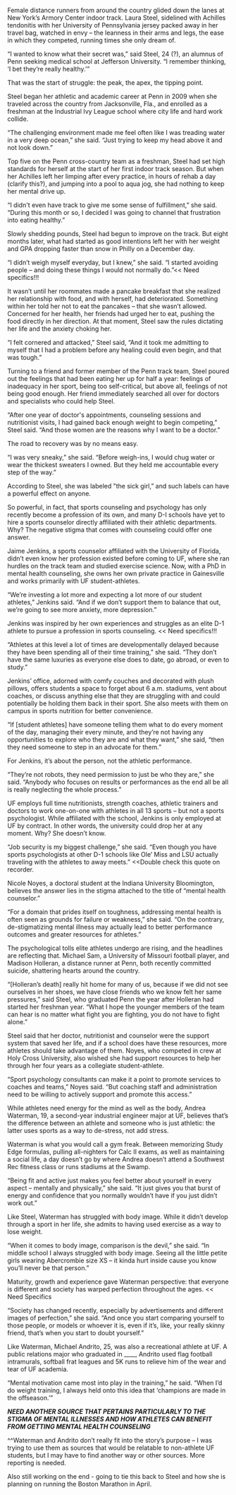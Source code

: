 Female distance runners from around the country glided down the lanes at New York’s Armory Center indoor track. Laura Steel, sidelined with Achilles tendonitis with her University of Pennsylvania jersey packed away in her travel bag, watched in envy – the leanness in their arms and legs, the ease in which they competed, running times she only dream of.

“I wanted to know what their secret was,” said Steel, 24 (?), an alumnus of Penn seeking medical school at Jefferson University. “I remember thinking, ‘I bet they’re really healthy.’”

That was the start of struggle: the peak, the apex, the tipping point. 

Steel began her athletic and academic career at Penn in 2009 when she traveled across the country from Jacksonville, Fla., and enrolled as a freshman at the Industrial Ivy League school where city life and hard work collide. 

“The challenging environment made me feel often like I was treading water in a very deep ocean,” she said. “Just trying to keep my head above it and not look down.”

Top five on the Penn cross-country team as a freshman, Steel had set high standards for herself at the start of her first indoor track season. But when her Achilles left her limping after every practice, in hours of rehab a day (clarify this?), and jumping into a pool to aqua jog, she had nothing to keep her mental drive up. 

“I didn't even have track to give me some sense of fulfillment,” she said. “During this month or so, I decided I was going to channel that frustration into eating healthy.”

Slowly shedding pounds, Steel had begun to improve on the track. But eight months later, what had started as good intentions left her with her weight and GPA dropping faster than snow in Philly on a December day.  

“I didn’t weigh myself everyday, but I knew,” she said. “I started avoiding people – and doing these things I would not normally do.”<< Need specifics!!!

It wasn’t until her roommates made a pancake breakfast that she realized her relationship with food, and with herself, had deteriorated. Something within her told her not to eat the pancakes – that she wasn’t allowed. Concerned for her health, her friends had urged her to eat, pushing the food directly in her direction. At that moment, Steel saw the rules dictating her life and the anxiety choking her.

“I felt cornered and attacked,” Steel said, “And it took me admitting to myself that I had a problem before any healing could even begin, and that was tough.”

Turning to a friend and former member of the Penn track team, Steel poured out the feelings that had been eating her up for half a year: feelings of inadequacy in her sport, being too self-critical, but above all, feelings of not being good enough. Her friend immediately searched all over for doctors and specialists who could help Steel.  

“After one year of doctor's appointments, counseling sessions and nutritionist visits, I had gained back enough weight to begin competing,” Steel said. “And those women are the reasons why I want to be a doctor.”

The road to recovery was by no means easy.

“I was very sneaky,” she said. “Before weigh-ins, I would chug water or wear the thickest sweaters I owned. But they held me accountable every step of the way.” 

According to Steel, she was labeled "the sick girl,” and such labels can have a powerful effect on anyone. 

So powerful, in fact, that sports counseling and psychology has only recently become a profession of its own, and many D-I schools have yet to hire a sports counselor directly affiliated with their athletic departments. Why? The negative stigma that comes with counseling could offer one answer. 

Jaime Jenkins, a sports counselor affiliated with the University of Florida, didn’t even know her profession existed before coming to UF, where she ran hurdles on the track team and studied exercise science. Now, with a PhD in mental health counseling, she owns her own private practice in Gainesville and works primarily with UF student-athletes.

“We’re investing a lot more and expecting a lot more of our student athletes,” Jenkins said. “And if we don’t support them to balance that out, we’re going to see more anxiety, more depression.” 

Jenkins was inspired by her own experiences and struggles as an elite D-1 athlete to pursue a profession in sports counseling. << Need specifics!!!

“Athletes at this level a lot of times are developmentally delayed because they have been spending all of their time training,” she said. “They don’t have the same luxuries as everyone else does to date, go abroad, or even to study.”

Jenkins’ office, adorned with comfy couches and decorated with plush pillows, offers students a space to forget about 6 a.m. stadiums, vent about coaches, or discuss anything else that they are struggling with and could potentially be holding them back in their sport. She also meets with them on campus in sports nutrition for better convenience.

“If [student athletes] have someone telling them what to do every moment of the day, managing their every minute, and they’re not having any opportunities to explore who they are and what they want,” she said, “then they need someone to step in an advocate for them.”

For Jenkins, it’s about the person, not the athletic performance.

“They’re not robots, they need permission to just be who they are,” she said. “Anybody who focuses on results or performances as the end all be all is really neglecting the whole process.”

UF employs full time nutritionists, strength coaches, athletic trainers and doctors to work one-on-one with athletes in all 13 sports – but not a sports psychologist. While affiliated with the school, Jenkins is only employed at UF by contract. In other words, the university could drop her at any moment. Why? She doesn’t know. 

“Job security is my biggest challenge,” she said. “Even though you have sports psychologists at other D-1 schools like Ole’ Miss and LSU actually traveling with the athletes to away meets.” <<Double check this quote on recorder.

Nicole Noyes, a doctoral student at the Indiana University Bloomington, believes the answer lies in the stigma attached to the title of “mental health counselor.” 

“For a domain that prides itself on toughness, addressing mental health is often seen as grounds for failure or weakness,” she said. “On the contrary, de-stigmatizing mental illness may actually lead to better performance outcomes and greater resources for athletes.”

The psychological tolls elite athletes undergo are rising, and the headlines are reflecting that. Michael Sam, a University of Missouri football player, and Madison Holleran, a distance runner at Penn, both recently committed suicide, shattering hearts around the country.

“[Holleran’s death] really hit home for many of us, because if we did not see ourselves in her shoes, we have close friends who we know felt her same pressures,” said Steel, who graduated Penn the year after Holleran had started her freshman year. “What I hope the younger members of the team can hear is no matter what fight you are fighting, you do not have to fight alone.”

Steel said that her doctor, nutritionist and counselor were the support system that saved her life, and if a school does have these resources, more athletes should take advantage of them. Noyes, who competed in crew at Holy Cross University, also wished she had support resources to help her through her four years as a collegiate student-athlete. 

“Sport psychology consultants can make it a point to promote services to coaches and teams,” Noyes said. “But coaching staff and administration need to be willing to actively support and promote this access.”

While athletes need energy for the mind as well as the body, Andrea Waterman, 19, a second-year industrial engineer major at UF, believes that’s the difference between an athlete and someone who is just athletic: the latter uses sports as a way to de-stress, not add stress.

Waterman is what you would call a gym freak. Between memorizing Study Edge formulas, pulling all-nighters for Calc II exams, as well as maintaining a social life, a day doesn’t go by where Andrea doesn’t attend a Southwest Rec fitness class or runs stadiums at the Swamp.

“Being fit and active just makes you feel better about yourself in every aspect – mentally and physically,” she said. “It just gives you that burst of energy and confidence that you normally wouldn’t have if you just didn’t work out.”

Like Steel, Waterman has struggled with body image. While it didn’t develop through a sport in her life, she admits to having used exercise as a way to lose weight.

“When it comes to body image, comparison is the devil,” she said. “In middle school I always struggled with body image. Seeing all the little petite girls wearing Abercrombie size XS – it kinda hurt inside cause you know you’ll never be that person.”

Maturity, growth and experience gave Waterman perspective: that everyone is different and society has warped perfection throughout the ages. << Need Specifics

“Society has changed recently, especially by advertisements and different images of perfection,” she said. “And once you start comparing yourself to those people, or models or whoever it is, even if it’s, like, your really skinny friend, that’s when you start to doubt yourself.”

Like Waterman, Michael Andrito, 25, was also a recreational athlete at UF. A public relations major who graduated in ____, Andrito used flag football intramurals, softball frat leagues and 5K runs to relieve him of the wear and tear of UF academia. 

“Mental motivation came most into play in the training,” he said. “When I’d do weight training, I always held onto this idea that ‘champions are made in the offseason.’” 

***NEED ANOTHER SOURCE THAT PERTAINS PARTICULARLY TO THE STIGMA OF MENTAL ILLNESSES AND HOW ATHLETES CAN BENEFIT FROM GETTING MENTAL HEALTH COUNSELING***

^^Waterman and Andrito don’t really fit into the story’s purpose  – I was trying to use them as sources that would be relatable to non-athlete UF students, but I may have to find another way or other sources. More reporting is needed.

Also still working on the end - going to tie this back to Steel and how she is planning on running the Boston Marathon in April.
